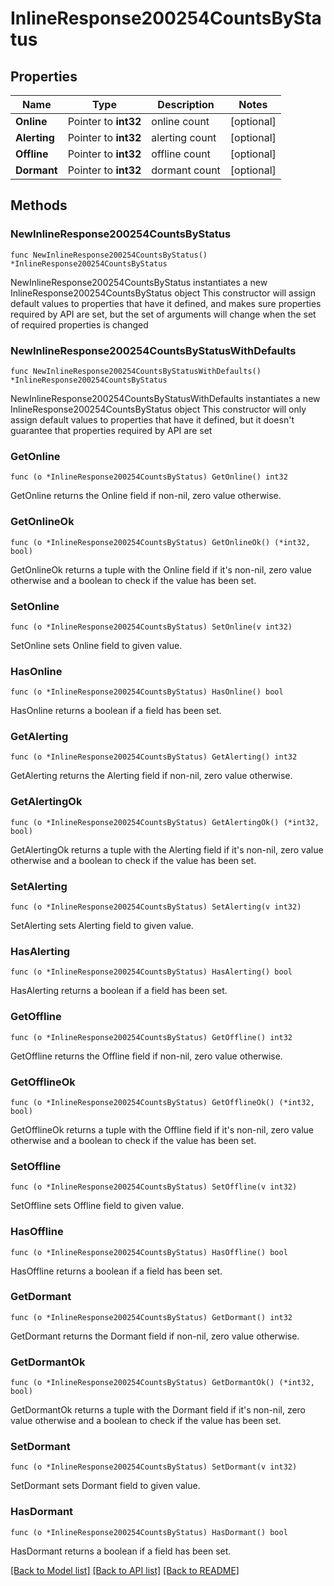 # InlineResponse200254CountsByStatus

## Properties

Name | Type | Description | Notes
------------ | ------------- | ------------- | -------------
**Online** | Pointer to **int32** | online count | [optional] 
**Alerting** | Pointer to **int32** | alerting count | [optional] 
**Offline** | Pointer to **int32** | offline count | [optional] 
**Dormant** | Pointer to **int32** | dormant count | [optional] 

## Methods

### NewInlineResponse200254CountsByStatus

`func NewInlineResponse200254CountsByStatus() *InlineResponse200254CountsByStatus`

NewInlineResponse200254CountsByStatus instantiates a new InlineResponse200254CountsByStatus object
This constructor will assign default values to properties that have it defined,
and makes sure properties required by API are set, but the set of arguments
will change when the set of required properties is changed

### NewInlineResponse200254CountsByStatusWithDefaults

`func NewInlineResponse200254CountsByStatusWithDefaults() *InlineResponse200254CountsByStatus`

NewInlineResponse200254CountsByStatusWithDefaults instantiates a new InlineResponse200254CountsByStatus object
This constructor will only assign default values to properties that have it defined,
but it doesn't guarantee that properties required by API are set

### GetOnline

`func (o *InlineResponse200254CountsByStatus) GetOnline() int32`

GetOnline returns the Online field if non-nil, zero value otherwise.

### GetOnlineOk

`func (o *InlineResponse200254CountsByStatus) GetOnlineOk() (*int32, bool)`

GetOnlineOk returns a tuple with the Online field if it's non-nil, zero value otherwise
and a boolean to check if the value has been set.

### SetOnline

`func (o *InlineResponse200254CountsByStatus) SetOnline(v int32)`

SetOnline sets Online field to given value.

### HasOnline

`func (o *InlineResponse200254CountsByStatus) HasOnline() bool`

HasOnline returns a boolean if a field has been set.

### GetAlerting

`func (o *InlineResponse200254CountsByStatus) GetAlerting() int32`

GetAlerting returns the Alerting field if non-nil, zero value otherwise.

### GetAlertingOk

`func (o *InlineResponse200254CountsByStatus) GetAlertingOk() (*int32, bool)`

GetAlertingOk returns a tuple with the Alerting field if it's non-nil, zero value otherwise
and a boolean to check if the value has been set.

### SetAlerting

`func (o *InlineResponse200254CountsByStatus) SetAlerting(v int32)`

SetAlerting sets Alerting field to given value.

### HasAlerting

`func (o *InlineResponse200254CountsByStatus) HasAlerting() bool`

HasAlerting returns a boolean if a field has been set.

### GetOffline

`func (o *InlineResponse200254CountsByStatus) GetOffline() int32`

GetOffline returns the Offline field if non-nil, zero value otherwise.

### GetOfflineOk

`func (o *InlineResponse200254CountsByStatus) GetOfflineOk() (*int32, bool)`

GetOfflineOk returns a tuple with the Offline field if it's non-nil, zero value otherwise
and a boolean to check if the value has been set.

### SetOffline

`func (o *InlineResponse200254CountsByStatus) SetOffline(v int32)`

SetOffline sets Offline field to given value.

### HasOffline

`func (o *InlineResponse200254CountsByStatus) HasOffline() bool`

HasOffline returns a boolean if a field has been set.

### GetDormant

`func (o *InlineResponse200254CountsByStatus) GetDormant() int32`

GetDormant returns the Dormant field if non-nil, zero value otherwise.

### GetDormantOk

`func (o *InlineResponse200254CountsByStatus) GetDormantOk() (*int32, bool)`

GetDormantOk returns a tuple with the Dormant field if it's non-nil, zero value otherwise
and a boolean to check if the value has been set.

### SetDormant

`func (o *InlineResponse200254CountsByStatus) SetDormant(v int32)`

SetDormant sets Dormant field to given value.

### HasDormant

`func (o *InlineResponse200254CountsByStatus) HasDormant() bool`

HasDormant returns a boolean if a field has been set.


[[Back to Model list]](../README.md#documentation-for-models) [[Back to API list]](../README.md#documentation-for-api-endpoints) [[Back to README]](../README.md)


